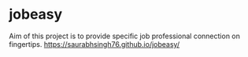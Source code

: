 # jobeasy
Aim of this project is to provide specific job professional connection on fingertips.
https://saurabhsingh76.github.io/jobeasy/

